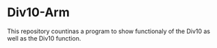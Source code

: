 # Div10-Arm
This repository countinas a program to show functionaly of the Div10 as well as the Div10 function.
